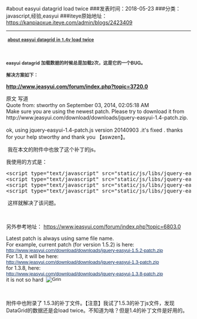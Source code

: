 #about easyui datagrid load twice
###发表时间：2018-05-23
###分类：javascript,经验,easyui
###iteye原始地址：<a href="https://kanpiaoxue.iteye.com/admin/blogs/2423409" target="_blank">https://kanpiaoxue.iteye.com/admin/blogs/2423409</a>

---

<div class="iteye-blog-content-contain" style="font-size: 14px;"> 
 <p>&nbsp;<strong style="margin: 0px; padding: 0px; border: 0px; font-size: 12.5px; vertical-align: baseline; color: #333333; font-family: 'Helvetica Neue', Helvetica, Tahoma, sans-serif;"><a class="nav" style="margin: 0px; padding: 0px; border: 0px; vertical-align: baseline; background: transparent; color: #333333;" href="https://www.jeasyui.com/forum/index.php?PHPSESSID=7de4q619rld13tpiih3k7i99a2&amp;topic=3720.0">about easyui datagrid in 1.4v load twice</a></strong></p> 
 <p>&nbsp;</p> 
 <p><strong style="margin: 0px; padding: 0px; border: 0px; font-size: 12.5px; vertical-align: baseline; color: #333333; font-family: 'Helvetica Neue', Helvetica, Tahoma, sans-serif;">easyui datagrid 加载数据的时候总是加载2次，这是它的一个BUG。</strong></p> 
 <p><strong style="margin: 0px; padding: 0px; border: 0px; font-size: 12.5px; vertical-align: baseline; color: #333333; font-family: 'Helvetica Neue', Helvetica, Tahoma, sans-serif;">解决方案如下：</strong></p> 
 <p><a href="http://www.jeasyui.com/forum/index.php?topic=3720.0"><strong>http://www.jeasyui.com/forum/index.php?topic=3720.0</strong></a></p> 
 <div class="quote_title">
  原文 写道
 </div> 
 <div class="quote_div">
  Quote from: stworthy on September 03, 2014, 02:05:18 AM
  <br>Make sure you are using the newest patch. Please try to download it from http://www.jeasyui.com/download/downloads/jquery-easyui-1.4-patch.zip.
  <br>
  <br>ok, using jquery-easyui-1.4-patch.js version 20140903 .it's fixed . thanks for your help stworthy and thank you 【aswzen】。
 </div> 
 <p>&nbsp;我在本文的附件中也放了这个补丁的js。</p> 
 <p>我使用的方式是：</p> 
 <pre name="code" class="html">&lt;script type="text/javascript" src="static/js/libs/jquery-easyui/jquery.min.js"&gt;&lt;/script&gt;
&lt;script type="text/javascript" src="static/js/libs/jquery-easyui/jquery.easyui.min.js"&gt;&lt;/script&gt;
&lt;script type="text/javascript" src="static/js/libs/jquery-easyui/jquery.easyui.patch.js"&gt;&lt;/script&gt;
&lt;script type="text/javascript" src="static/js/libs/jquery-easyui/locale/easyui-lang-zh_CN.js"&gt;&lt;/script&gt;</pre> 
 <p>&nbsp;这样就解决了该问题。</p> 
 <p>&nbsp;</p> 
 <p>另外参考地址：&nbsp;<a href="https://www.jeasyui.com/forum/index.php?topic=6803.0">https://www.jeasyui.com/forum/index.php?topic=6803.0</a></p> 
 <p>Latest patch is always using same file name.<br style="font-family: verdana, sans-serif; font-size: 13px;">For example, current patch (for version 1.5.2) is here:<br style="font-family: verdana, sans-serif; font-size: 13px;"><a style="margin: 0px; padding: 0px; border: 0px; font-size: 13px; vertical-align: baseline; color: #0e2d5f; font-family: verdana, sans-serif;" href="http://www.jeasyui.com/download/downloads/jquery-easyui-1.5.2-patch.zip" target="_blank">http://www.jeasyui.com/download/downloads/jquery-easyui-1.5.2-patch.zip</a><br style="font-family: verdana, sans-serif; font-size: 13px;">For 1.3, it will be here:<br style="font-family: verdana, sans-serif; font-size: 13px;"><a style="margin: 0px; padding: 0px; border: 0px; font-size: 13px; vertical-align: baseline; color: #0e2d5f; font-family: verdana, sans-serif;" href="http://www.jeasyui.com/download/downloads/jquery-easyui-1.3-patch.zip" target="_blank">http://www.jeasyui.com/download/downloads/jquery-easyui-1.3-patch.zip</a><br style="font-family: verdana, sans-serif; font-size: 13px;">for 1.3.8, here:<br style="font-family: verdana, sans-serif; font-size: 13px;"><a style="margin: 0px; padding: 0px; border: 0px; font-size: 13px; vertical-align: baseline; color: #0e2d5f; font-family: verdana, sans-serif;" href="http://www.jeasyui.com/download/downloads/jquery-easyui-1.3.8-patch.zip" target="_blank">http://www.jeasyui.com/download/downloads/jquery-easyui-1.3.8-patch.zip</a><br style="font-family: verdana, sans-serif; font-size: 13px;">it is not so hard&nbsp;&nbsp;<img style="margin: 0px; padding: 0px; font-size: 13px; vertical-align: top; max-width: 100%; height: auto; font-family: verdana, sans-serif;" src="http://jeasyui.com/forum/Smileys/default/grin.gif" alt="Grin" border="0"></p> 
 <p>&nbsp;</p> 
 <p>附件中也附录了 1.5.3的补丁文件。【注意】我试了1.5.3的补丁js文件，发现DataGrid的数据还是会load twice。不知道为啥？但是1.4的补丁文件是好用的。</p> 
 <p>&nbsp;</p> 
 <p>&nbsp;</p> 
</div>
